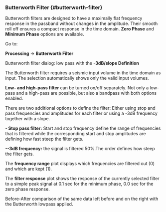 ### Butterworth Filter {#butterworth-filter}

Butterworth filters are designed to have a maximally flat frequency response in the passband without changes in the amplitude. Their smooth roll off ensures a compact response in the time domain. **Zero Phase** and **Minimum Phase** options are available.

Go to:

**Processing** → **Butterworth Filter**

Butterworth filter dialog: low pass with the **-3dB/slope Definition**

The Butterworth filter requires a seismic input volume in the time domain as input. The selection automatically shows only the valid input volumes.

**Low- and high-pass filter** can be turned on/off separately. Not only a low-pass and a high-pass are possible, but also a bandpass with both options enabled.

There are two additional options to define the filter: Either using stop and pass frequencies and amplitudes for each filter or using a -3dB frequency together with a slope.

**- Stop pass filter:** Start and stop frequency define the range of frequencies that is filtered while the corresponding start and stop amplitudes are defining how fast steep the filter gets.

**--3dB frequency:** the signal is filtered 50%.The order defines how steep the filter gets.

The **frequency range** plot displays which frequencies are filtered out (0) and which are kept (1).

The **filter response** plot shows the response of the currently selected filter to a simple peak signal at 0.1 sec for the minimum phase, 0.0 sec for the zero phase response.

Before-After comparison of the same data left before and on the right with the Butterworth lowpass applied.